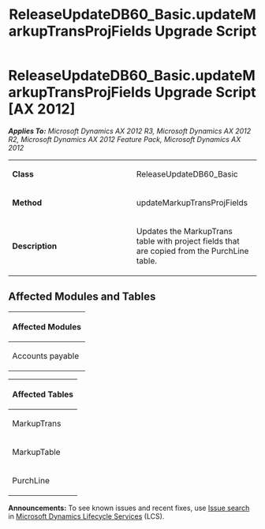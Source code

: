 ﻿---
title: ReleaseUpdateDB60_Basic.updateMarkupTransProjFields Upgrade Script
TOCTitle: ReleaseUpdateDB60_Basic.updateMarkupTransProjFields Upgrade Script
ms:assetid: a7262571-06c5-aad2-1238-5ecd2c6bba0a
ms:mtpsurl: https://msdn.microsoft.com/en-us/library/JJ736876(v=AX.60)
ms:contentKeyID: 49710307
ms.date: 05/18/2015
mtps_version: v=AX.60
---

# ReleaseUpdateDB60\_Basic.updateMarkupTransProjFields Upgrade Script [AX 2012]


_**Applies To:** Microsoft Dynamics AX 2012 R3, Microsoft Dynamics AX 2012 R2, Microsoft Dynamics AX 2012 Feature Pack, Microsoft Dynamics AX 2012_

<table>
<colgroup>
<col style="width: 50%" />
<col style="width: 50%" />
</colgroup>
<tbody>
<tr class="odd">
<td><p><strong>Class</strong></p></td>
<td><p>ReleaseUpdateDB60_Basic</p></td>
</tr>
<tr class="even">
<td><p><strong>Method</strong></p></td>
<td><p>updateMarkupTransProjFields</p></td>
</tr>
<tr class="odd">
<td><p><strong>Description</strong></p></td>
<td><p>Updates the MarkupTrans table with project fields that are copied from the PurchLine table.</p></td>
</tr>
</tbody>
</table>


## Affected Modules and Tables

<table>
<colgroup>
<col style="width: 100%" />
</colgroup>
<thead>
<tr class="header">
<th><p>Affected Modules</p></th>
</tr>
</thead>
<tbody>
<tr class="odd">
<td><p>Accounts payable</p></td>
</tr>
</tbody>
</table>


<table>
<colgroup>
<col style="width: 100%" />
</colgroup>
<thead>
<tr class="header">
<th><p>Affected Tables</p></th>
</tr>
</thead>
<tbody>
<tr class="odd">
<td><p>MarkupTrans</p></td>
</tr>
<tr class="even">
<td><p>MarkupTable</p></td>
</tr>
<tr class="odd">
<td><p>PurchLine</p></td>
</tr>
</tbody>
</table>

  
**Announcements:** To see known issues and recent fixes, use [Issue search](http://go.microsoft.com/fwlink/?linkid=389258) in [Microsoft Dynamics Lifecycle Services](http://go.microsoft.com/fwlink/?linkid=306505) (LCS).

